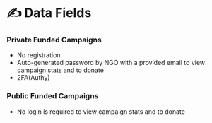 # ✍ Data Fields

### Private Funded Campaigns

* No registration
* Auto-generated password by NGO with a provided email to view campaign stats and to donate
* 2FA(Authy)

### Public Funded Campaigns

* No login is required to view campaign stats and to donate
